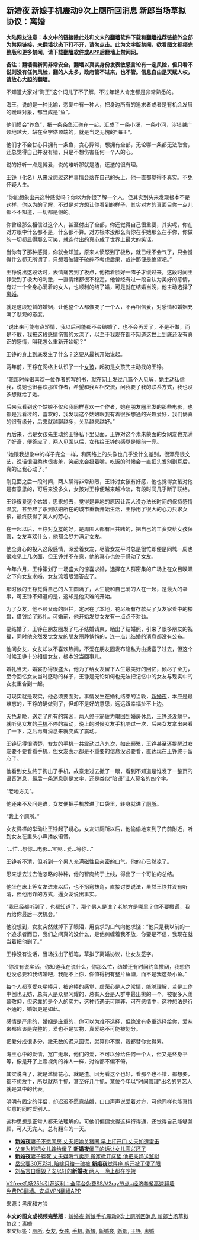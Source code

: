  <h2>新婚夜 新娘手机震动9次上厕所回消息 新郎当场草拟协议：离婚</h2> <p class="notice"><b>大陆网友注意：本文中的链接除此处和文末的<a href="https://github.com/bannedbook/fanqiang" >翻墙</a>软件下载和<a href="https://github.com/killgcd/justmysocks/blob/master/README.md">翻墙推荐</a>链接外全部为禁网链接，未翻墙状态下打不开，请勿点击。此为文字版禁闻，欲看图文视频完整版和更多禁闻，请下载<a href="https://github.com/bannedbook/fanqiang">翻墙软件或APP</a>后翻墙上禁闻网。</p><p>备注：翻墙看新闻非常安全，翻墙以真实身份发表敏感言论有一定风险，但只看不说则没有任何风险，翻的人太多，政府管不过来，也不管。信息自由是天赋人权，请放心大胆的翻墙。</b></p>  <div class="entry"> <p>不知道大家对“海王”这个词儿了不了解，不过年轻人肯定都是非常熟悉的。</p> <p>海王，说的是一种比喻，恋爱中有一种人，把身边所有的追求者或者是有机会发展的暧昧对象，都当成是“鱼”。</p> <p>他们惯会“养鱼”，把一条条鱼汇聚在一起，汇成了一条小溪，一条小河，涉猎越广领地越大，站在金字塔顶端的，就是当之无愧的“海王”。</p> <p>他们才不会甘心只拥有一条鱼，贪心异常，想拥有全部，无论哪一条都无法取舍，还总觉得自己并没有错，只是不想伤害任何一个人的心。</p> <p>说的好听一点是博爱，说的难听那就是渣，还渣的很有理。</p> <p><a href="https://www.bannedbook.org/bnews/tag/%e7%8e%8b%e9%93%ae/" class="st_tag internal_tag" rel="tag" title="标签 王铮 下的日志">王铮</a>（化名）从来没想过这种事情会落在自己的头上，他一直都觉得不真实。不免怀疑人生。</p> <p>“你能想象出来这种感觉吗？你以为你很了解一个人，但其实到头来发现根本不是这样，你以为的了解，不过是对方想让你看到的样子，其实对方的真面目你一点儿都不不知道，一切都是假的。</p> <p>你曾经那么相信过这个人，甚至付出了全部，你还觉得自己很重要，其实呢，你在对方眼中什么都不是，什么都不算。对方根本没那么有你在乎她那么在乎你，你做的一切都显得那么可笑，就连付出的真心成了世界上最大的笑话。</p> <p>当你有了那种感觉，你就会知道，原来人愤怒到了极致，就已经不会气了，只会觉得什么都无所谓了，只想着破罐子破摔不考虑后果，或许那便是绝望吧。”</p> <p>王铮说出这段话时，表情痛苦到了极点，他捂着脸好一阵子才缓过来，这段时间王铮受到了极大的刺激，一直情绪都很不稳定。他曾经有过一段自认为美好的感情，有过一个全身心爱着的女人，也顺利的结了婚，可是就在结婚当晚，他主动选择了<a href="https://www.bannedbook.org/bnews/tag/%e7%a6%bb%e5%a9%9a/" class="st_tag internal_tag" rel="tag" title="标签 离婚 下的日志">离婚</a>。</p> <p>就是这段短暂的婚姻，让他整个人都像变了一个人，不再相信爱，对感情和婚姻充满了悲观的态度。</p> <p>“说出来可能有点矫情，我以后可能都不会结婚了，也不会再爱了，不是不做，而是不敢，我被这段感情伤害的太深了，以至于我现在都不知道这世上到底还没有真正的感情，叫我怎么重新开始呢？”</p> <p>王铮的身上到底发生了什么？这要从最初开始说起。</p>  <p>两年前，王铮在网络上认识了一个<a href="https://www.bannedbook.org/bnews/tag/%e5%a5%b3%e5%ad%a9/" class="st_tag internal_tag" rel="tag" title="标签 女孩 下的日志">女孩</a>，起初是女孩先主动找的王铮。</p> <p>“我那时候很喜欢一位作者的写的书，就在网上发过几篇个人见解，她主动私信我，说她也很喜欢那位作者，希望和我互相交流，问我要了我的联系方式，我也没多想就给了她。</p> <p>后来我看到这个姑娘不仅和我同样喜欢一个作者，她在朋友圈里发的那些电影，也都是我看过的，喜欢的，我发现这个姑娘跟我有着很多想通的兴趣爱好，我们俩真的很有缘分，后来就越聊越多，关系越来越好。”</p> <p>再后来，也是女孩先主动约王铮私下里见面，王铮对这个素未蒙面的女网友也充满了好奇，便答应了，两人见面以后，女孩给王铮的感觉是眼前一亮。</p> <p>“她跟我想象中的样子完全一样，和网络上的头像也几乎没什么差别，很漂亮很文艺，说话很温柔也很害羞，笑起来会捂着嘴，吃饭的时候会一直把头发别到耳后，真的让我心动了。”</p> <p>刚见面之后一段时间，两人聊得非常热烈，王铮对女孩有好感，他也觉得女孩对他是有意思的，可后来没多久，女孩对王铮便越来越冷淡，有段时间几乎断了联络。</p> <p>王铮很爱这个姑娘，思来想去，觉得是异地的原因让两人没办法长时间的保持感情温度，甚至辞了职到姑娘所在的城市重新开始生活，王铮用了很大的心力只求女孩，最终获得了美人的芳心。</p> <p>在一起以后，王铮对<a href="https://www.bannedbook.org/bnews/tag/%e5%a5%b3%e5%8f%8b/" class="st_tag internal_tag" rel="tag" title="标签 女友 下的日志">女友</a>的好，是周围人都有目共睹的，把自己的工资交给女孩保管，女友喜欢什么，他都会尽力满足女友。</p> <p>他全身心的投入这段感情，深爱着女友，尽管女友平时总是很忙即便是同城一周也很难见上几次面，但王铮并不在意，他的真心也终于感动了女友。</p> <p>今年六月，王铮策划了一场盛大的惊喜求婚，选择在人群密集的广场上在众目睽睽之下向女友求婚，女友流着眼泪答应了。</p> <p>那时候的王铮觉得自己的人生圆满了，人生能和自己爱的人在一起，是最大的幸事，可王铮不知道的是，这却是他灾难的开始。</p> <p>为了女友，他不顾父母的阻拦，定居在了本地，花尽所有存款买了女友家看中的楼盘，借钱给了彩礼。可婚前，他开始发觉女友有一点点不对劲。</p> <p>要结婚了，王铮在朋友圈发了电子结婚请柬，晒出了结婚照，引来了很多朋友的祝福，同时他突然发觉女友的朋友圈静悄悄的，连一点儿结婚的消息都没有公布。</p>  <p>他问女友，女友却以不喜欢热闹，不爱在朋友圈发布隐私为由搪塞了过去，但这个时候王铮十分相信女友，根本没当回事儿。</p> <p>婚礼当天，婚宴办得很盛大，他为了给女友留下人生最美好的回忆，倾尽了全力，至今回忆女友当时感动的样子，王铮是无论如何也无法把记忆中的女友与现实中的女友重合到一起。</p> <p>可现实就是现实，他必须要面对。事情发生在婚礼结束的当晚，<a href="https://www.bannedbook.org/bnews/tag/%E6%96%B0%E5%A9%9A%E5%A4%9C/" class="st_tag internal_tag" rel="tag" title="标签 新婚夜 下的日志">新婚夜</a>，本应是最难忘的，王铮的确做到了，但却不是好的意思，远远跟幸福扯不上边。</p> <p>天色渐晚，送走了所有的宾客，两人终于筋疲力竭回到婚房休息，王铮还没躺平，就听见女友的<a href="https://www.bannedbook.org/bnews/tag/%e6%89%8b%e6%9c%ba/" class="st_tag internal_tag" rel="tag" title="标签 手机 下的日志">手机</a>不停的震动，晚上的时候女友手机响过一次，后来女友拿出来看了一下，之后再有消息来就变成了震动。</p> <p>王铮记得很清楚，女友的手机一共震动过八九次，如此频繁，王铮甚至还提醒过女友要不要看看手机，但女友表示都是不重要的信息没必要看，直达现在王铮终于留心了。</p> <p>他看到女友终于掏出了手机，故意走过去撇了一眼，看到不知道是谁发了一整页的语音消息，最后一条消息则是文字，还是类似“暗语”让人莫名的四个字。</p> <p>“老地方见”。</p> <p>他还来不及问是谁，女友便把手机放进了口袋里，转身就进了<a href="https://www.bannedbook.org/bnews/tag/%e5%8e%95%e6%89%80/" class="st_tag internal_tag" rel="tag" title="标签 厕所 下的日志">厕所</a>。</p> <p>“我上个厕所。”</p> <p>女友异样的举动让王铮起了疑心，女友进厕所以后，他偷偷地来到了门前附近，听到女友在里头小声播放语音。</p> <p>“&#8230;忙&#8230;想你&#8230;电影&#8230;宝贝&#8230;爱&#8230;等你&#8230;”</p> <p>王铮听不清，但听到一个男人充满磁性且亲密的口气，他的心已然凉了。</p> <p>思来想去过去他忽略的种种，他的智商终于上线，得出了一个可怕的总结。</p>  <p>他坐在床上等女友进来以后，也不拐弯抹角，直接讨要说法，虽然王铮并没有听清，但他用诈的方式，逼女友说出事实。</p> <p>“我已经都听到了，也都知道了，那个男人是谁？老地方是哪里？你不要撒谎，我再给你最后一次机会。”</p> <p>他没想到，女友突然就掉下了眼泪，用哀求的口气向他求饶：“他只是我以前的一个追求者而已，我们之间真的没什么，是他纠缠着我不放，你要是不信，我现在就当着把他删了。”</p> <p>王铮没有说话，当场找出了纸笔，草拟了离婚协议，让女友签字。</p> <p>“你没有说实话，你知道我在说什么，你那么忙，结婚还有时间钓鱼撒网，我想你也没必要和我结婚吧，我配不上你，你值得拥有整片鱼塘，而不是我这条小鱼。”</p> <p>每个人都享受众星捧月，被追捧的感觉，虚荣心是人之常情，能够理解，若是工作中倒也无妨，总有人是众星闪耀的，总有人会是人群中最出挑的一个，被很多人羡慕敬仰，但这靠的是个人的实力，这种待遇无可厚非，可在感情中，这种想法是行不通的，婚姻更是如此。</p> <p>感情是严肃的，婚姻是庄重的，你可以为难不选择，但绝没有多重选择给你，爱从来都应该是完整的，爱也不是实物，真爱绝不可能被划分。</p> <p>把爱分成很多分，撒无数的谎来圆谎，就算你不累，我都替你觉得累。</p> <p>海王心中的爱情，宽广无垠，他们的爱，不可以分给任何一个人，但又是终身平等，像是开了上帝视角的神人一样，对谁都不偏不倚。</p> <p>其实说白了，就是滥情花心，就是渣。因为看这个也好，看那个也不错，都想要，都不想放手，所以就两手抓，甚至好几手抓，某位今年以“时间管理”出名的男艺人就是其中的代表。</p> <p>明明有固定的伴侣，却迟迟不愿意结婚，口口声声说爱着对方，可他同样也能真情实意的同时爱别人。</p> <p>这种思想是正常人都无法理解的，可他们偏偏觉得这样行得通，还觉得自己能够兼顾，可人无完人，总有翻车的一天。</p> <ul class='op-related-articles' title='相关阅读'> <li><a href='https://www.bannedbook.org/bnews/lifebaike/20201111/1429217.html' target='_blank'><b>新婚夜</b>妻子不愿同房 丈夫把她关猪圈 早上打开门 丈夫如遭雷击</a></li> <li><a href='https://www.bannedbook.org/bnews/funmedia/20190101/1056734.html' target='_blank'>父亲为钱把女儿嫁给傻子 <b>新婚夜</b>傻子的话让女儿高兴坏了</a></li> <li><a href='https://www.bannedbook.org/bnews/lifebaike/20181212/1046025.html' target='_blank'><b>新婚夜</b>妻子猝死 丈夫嫌晦气卖房 搬家掀开床垫 他把亲妈送监狱</a></li> <li><a href='https://www.bannedbook.org/bnews/funmedia/20181202/1040553.html' target='_blank'>岳父要30万彩礼 陪嫁只给一破被 <b>新婚夜</b>觉得痒 剪开被子傻了眼</a></li> <li><a href='https://www.bannedbook.org/bnews/yule/20171022/845426.html' target='_blank'>刘品言自曝毁了安以轩的<b>新婚夜</b> 两人一晚上都在吵架</a></li> </ul> <p class="texttj"> <a href="https://github.com/bannedbook/fanqiang/wiki/V2ray%E6%9C%BA%E5%9C%BA" target="_blank">V2free机场25%引荐返利：全平台免费SS/V2ray节点+经济套餐高速翻墙</a><br/> <a href="https://github.com/bannedbook/fanqiang/wiki/%E7%A6%81%E9%97%BB%E7%BD%91%E5%AE%89%E5%8D%93%E7%BF%BB%E5%A2%99%E6%96%B0%E9%97%BBAPP" target="_blank">免费PC翻墙、安卓VPN翻墙APP</a></p><p> 来源：黑皮和方脸 </p> <a name='sharetosocial'></a>       <div><b>本文的图文或视频完整版</b>：<a href='https://www.bannedbook.org/bnews/funmedia/20201226/1455074.html'>新婚夜 新娘手机震动9次上厕所回消息 新郎当场草拟协议：离婚</a></div>  </div><!--END ENTRY--> <div class="postfooter"> <div>本文标签：<a href="https://www.bannedbook.org/bnews/tag/%e5%8e%95%e6%89%80/" rel="tag">厕所</a>, <a href="https://www.bannedbook.org/bnews/tag/%e5%a5%b3%e5%8f%8b/" rel="tag">女友</a>, <a href="https://www.bannedbook.org/bnews/tag/%e5%a5%b3%e5%ad%a9/" rel="tag">女孩</a>, <a href="https://www.bannedbook.org/bnews/tag/%e6%89%8b%e6%9c%ba/" rel="tag">手机</a>, <a href="https://www.bannedbook.org/bnews/tag/%e6%96%b0%e5%a8%98/" rel="tag">新娘</a>, <a href="https://www.bannedbook.org/bnews/tag/%E6%96%B0%E5%A9%9A%E5%A4%9C/" rel="tag">新婚夜</a>, <a href="https://www.bannedbook.org/bnews/tag/%e6%96%b0%e9%83%8e/" rel="tag">新郎</a>, <a href="https://www.bannedbook.org/bnews/tag/%e7%8e%8b%e9%93%ae/" rel="tag">王铮</a>, <a href="https://www.bannedbook.org/bnews/tag/%e7%a6%bb%e5%a9%9a/" rel="tag">离婚</a></div>  </div><!--END POSTFOOTER--> 